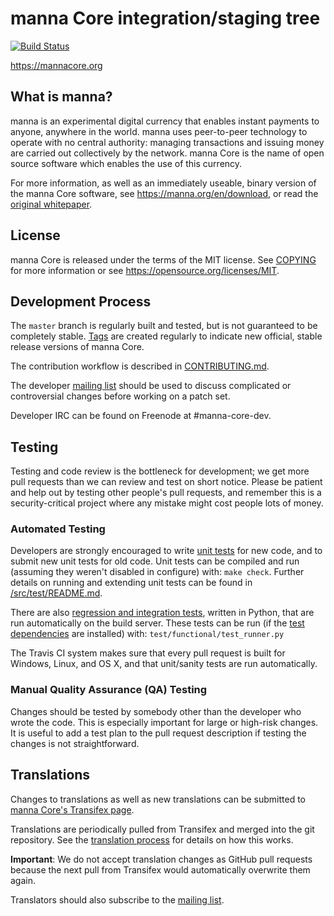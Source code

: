 manna Core integration/staging tree
=====================================

[![Build Status](https://travis-ci.org/manna/manna.svg?branch=master)](https://travis-ci.org/manna/manna)

https://mannacore.org

What is manna?
----------------

manna is an experimental digital currency that enables instant payments to
anyone, anywhere in the world. manna uses peer-to-peer technology to operate
with no central authority: managing transactions and issuing money are carried
out collectively by the network. manna Core is the name of open source
software which enables the use of this currency.

For more information, as well as an immediately useable, binary version of
the manna Core software, see https://manna.org/en/download, or read the
[original whitepaper](https://mannacore.org/manna.pdf).

License
-------

manna Core is released under the terms of the MIT license. See [COPYING](COPYING) for more
information or see https://opensource.org/licenses/MIT.

Development Process
-------------------

The `master` branch is regularly built and tested, but is not guaranteed to be
completely stable. [Tags](https://github.com/manna/manna/tags) are created
regularly to indicate new official, stable release versions of manna Core.

The contribution workflow is described in [CONTRIBUTING.md](CONTRIBUTING.md).

The developer [mailing list](https://lists.linuxfoundation.org/mailman/listinfo/manna-dev)
should be used to discuss complicated or controversial changes before working
on a patch set.

Developer IRC can be found on Freenode at #manna-core-dev.

Testing
-------

Testing and code review is the bottleneck for development; we get more pull
requests than we can review and test on short notice. Please be patient and help out by testing
other people's pull requests, and remember this is a security-critical project where any mistake might cost people
lots of money.

### Automated Testing

Developers are strongly encouraged to write [unit tests](src/test/README.md) for new code, and to
submit new unit tests for old code. Unit tests can be compiled and run
(assuming they weren't disabled in configure) with: `make check`. Further details on running
and extending unit tests can be found in [/src/test/README.md](/src/test/README.md).

There are also [regression and integration tests](/test), written
in Python, that are run automatically on the build server.
These tests can be run (if the [test dependencies](/test) are installed) with: `test/functional/test_runner.py`

The Travis CI system makes sure that every pull request is built for Windows, Linux, and OS X, and that unit/sanity tests are run automatically.

### Manual Quality Assurance (QA) Testing

Changes should be tested by somebody other than the developer who wrote the
code. This is especially important for large or high-risk changes. It is useful
to add a test plan to the pull request description if testing the changes is
not straightforward.

Translations
------------

Changes to translations as well as new translations can be submitted to
[manna Core's Transifex page](https://www.transifex.com/projects/p/manna/).

Translations are periodically pulled from Transifex and merged into the git repository. See the
[translation process](doc/translation_process.md) for details on how this works.

**Important**: We do not accept translation changes as GitHub pull requests because the next
pull from Transifex would automatically overwrite them again.

Translators should also subscribe to the [mailing list](https://groups.google.com/forum/#!forum/manna-translators).
